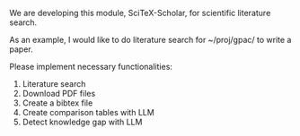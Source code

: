 <!-- ---
!-- Timestamp: 2025-07-01 21:50:27
!-- Author: ywatanabe
!-- File: /home/ywatanabe/proj/SciTeX-Scholar/CLAUDE.md
!-- --- -->


We are developing this module, SciTeX-Scholar, for scientific literature search.

As an example, I would like to do literature search for ~/proj/gpac/ to write a paper.

Please implement necessary functionalities:
1. Literature search
2. Download PDF files
3. Create a bibtex file
4. Create comparison tables with LLM
4. Detect knowledge gap with LLM

<!-- EOF -->